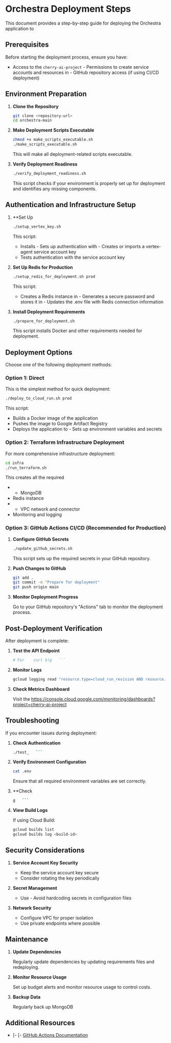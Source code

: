 # Orchestra Deployment Steps

This document provides a step-by-step guide for deploying the Orchestra application to
## Prerequisites

Before starting the deployment process, ensure you have:

- Access to the `cherry-ai-project` - Permissions to create service accounts and resources in - GitHub repository access (if using CI/CD deployment)

## Environment Preparation

1. **Clone the Repository**

   ```bash
   git clone <repository-url>
   cd orchestra-main
   ```

2. **Make Deployment Scripts Executable**

   ```bash
   chmod +x make_scripts_executable.sh
   ./make_scripts_executable.sh
   ```

   This will make all deployment-related scripts executable.

3. **Verify Deployment Readiness**

   ```bash
   ./verify_deployment_readiness.sh
   ```

   This script checks if your environment is properly set up for deployment and identifies any missing components.

## Authentication and Infrastructure Setup

1. **Set Up
   ```bash
   ./setup_vertex_key.sh
   ```

   This script:

   - Installs    - Sets up authentication with    - Creates or imports a vertex-agent service account key
   - Tests authentication with the service account key

2. **Set Up Redis for Production**

   ```bash
   ./setup_redis_for_deployment.sh prod
   ```

   This script:

   - Creates a Redis instance in    - Generates a secure password and stores it in    - Updates the .env file with Redis connection information

3. **Install Deployment Requirements**

   ```bash
   ./prepare_for_deployment.sh
   ```

   This script installs Docker and other requirements needed for deployment.

## Deployment Options

Choose one of the following deployment methods:

### Option 1: Direct
This is the simplest method for quick deployment:

```bash
./deploy_to_cloud_run.sh prod
```

This script:

- Builds a Docker image of the application
- Pushes the image to Google Artifact Registry
- Deploys the application to - Sets up environment variables and secrets

### Option 2: Terraform Infrastructure Deployment

For more comprehensive infrastructure deployment:

```bash
cd infra
./run_terraform.sh
```

This creates all the required
- - MongoDB
- Redis instance
- - VPC network and connector
- Monitoring and logging

### Option 3: GitHub Actions CI/CD (Recommended for Production)

1. **Configure GitHub Secrets**

   ```bash
   ./update_github_secrets.sh
   ```

   This script sets up the required secrets in your GitHub repository.

2. **Push Changes to GitHub**

   ```bash
   git add .
   git commit -m "Prepare for deployment"
   git push origin main
   ```

3. **Monitor Deployment Progress**

   Go to your GitHub repository's "Actions" tab to monitor the deployment process.

## Post-Deployment Verification

After deployment is complete:

1. **Test the API Endpoint**

   ```bash
   # For    curl $(g   ```

2. **Monitor Logs**

   ```bash
   gcloud logging read "resource.type=cloud_run_revision AND resource.labels.service_name=orchestrator-api-prod" --limit=10
   ```

3. **Check Metrics Dashboard**

   Visit the    https://console.cloud.google.com/monitoring/dashboards?project=cherry-ai-project

## Troubleshooting

If you encounter issues during deployment:

1. **Check Authentication**

   ```bash
   ./test_   ```

2. **Verify Environment Configuration**

   ```bash
   cat .env
   ```

   Ensure that all required environment variables are set correctly.

3. **Check
   ```bash
   g   ```

4. **View Build Logs**

   If using Cloud Build:

   ```bash
   gcloud builds list
   gcloud builds log <build-id>
   ```

## Security Considerations

1. **Service Account Key Security**

   - Keep the service account key secure
   - Consider rotating the key periodically

2. **Secret Management**

   - Use    - Avoid hardcoding secrets in configuration files

3. **Network Security**
   - Configure VPC for proper isolation
   - Use private endpoints where possible

## Maintenance

1. **Update Dependencies**

   Regularly update dependencies by updating requirements files and redeploying.

2. **Monitor Resource Usage**

   Set up budget alerts and monitor resource usage to control costs.

3. **Backup Data**

   Regularly back up MongoDB

## Additional Resources

- [- [- [GitHub Actions Documentation](https://docs.github.com/en/actions)
